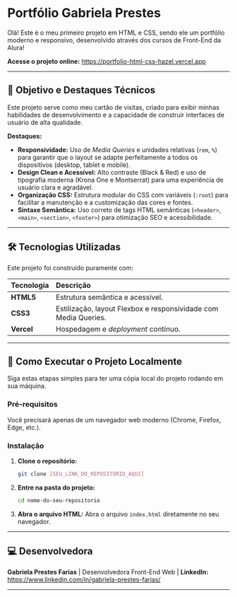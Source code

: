 # Portfólio Gabriela Prestes

Olá! Este é o meu primeiro projeto em HTML e CSS, sendo ele um portfólio moderno e responsivo, desenvolvido através dos cursos de Front-End da Alura!

**Acesse o projeto online:** https://portfolio-html-css-hazel.vercel.app

---

## 🎯 Objetivo e Destaques Técnicos

Este projeto serve como meu cartão de visitas, criado para exibir minhas habilidades de desenvolvimento e a capacidade de construir interfaces de usuário de alta qualidade.

**Destaques:**

* **Responsividade:** Uso de *Media Queries* e unidades relativas (`rem`, `%`) para garantir que o layout se adapte perfeitamente a todos os dispositivos (desktop, tablet e mobile).
* **Design Clean e Acessível:** Alto contraste (Black & Red) e uso de tipografia moderna (Krona One e Montserrat) para uma experiência de usuário clara e agradável.
* **Organização CSS:** Estrutura modular do CSS com variáveis (`:root`) para facilitar a manutenção e a customização das cores e fontes.
* **Sintaxe Semântica:** Uso correto de tags HTML semânticas (`<header>`, `<main>`, `<section>`, `<footer>`) para otimização SEO e acessibilidade.

---

## 🛠️ Tecnologias Utilizadas

Este projeto foi construído puramente com:

| Tecnologia | Descrição |
| :--- | :--- |
| **HTML5** | Estrutura semântica e acessível. |
| **CSS3** | Estilização, layout Flexbox e responsividade com Media Queries. |
| **Vercel** | Hospedagem e *deployment* contínuo. |

---

## 🚀 Como Executar o Projeto Localmente

Siga estas etapas simples para ter uma cópia local do projeto rodando em sua máquina.

### Pré-requisitos

Você precisará apenas de um navegador web moderno (Chrome, Firefox, Edge, etc.).

### Instalação

1.  **Clone o repositório:**
    ```bash
    git clone [SEU_LINK_DO_REPOSITORIO_AQUI]
    ```
2.  **Entre na pasta do projeto:**
    ```bash
    cd nome-do-seu-repositorio
    ```
3.  **Abra o arquivo HTML:**
    Abra o arquivo `index.html` diretamente no seu navegador.

---

## 💻 Desenvolvedora

**Gabriela Prestes Farias**
| Desenvolvedora Front-End Web |
**LinkedIn:** https://www.linkedin.com/in/gabriela-prestes-farias/

---
